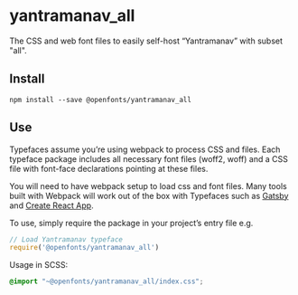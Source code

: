 
# yantramanav_all

The CSS and web font files to easily self-host “Yantramanav” with subset "all".

## Install

`npm install --save @openfonts/yantramanav_all`

## Use

Typefaces assume you’re using webpack to process CSS and files. Each typeface
package includes all necessary font files (woff2, woff) and a CSS file with
font-face declarations pointing at these files.

You will need to have webpack setup to load css and font files. Many tools built
with Webpack will work out of the box with Typefaces such as [Gatsby](https://github.com/gatsbyjs/gatsby)
and [Create React App](https://github.com/facebookincubator/create-react-app).

To use, simply require the package in your project’s entry file e.g.

```javascript
// Load Yantramanav typeface
require('@openfonts/yantramanav_all')
```

Usage in SCSS:
```scss
@import "~@openfonts/yantramanav_all/index.css";
```
